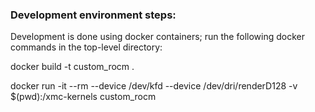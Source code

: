 ### Development environment steps:

Development is done using docker containers; run the following docker commands in the top-level directory:

docker build -t custom_rocm .

docker run -it --rm --device /dev/kfd --device /dev/dri/renderD128 -v $(pwd):/xmc-kernels custom_rocm
